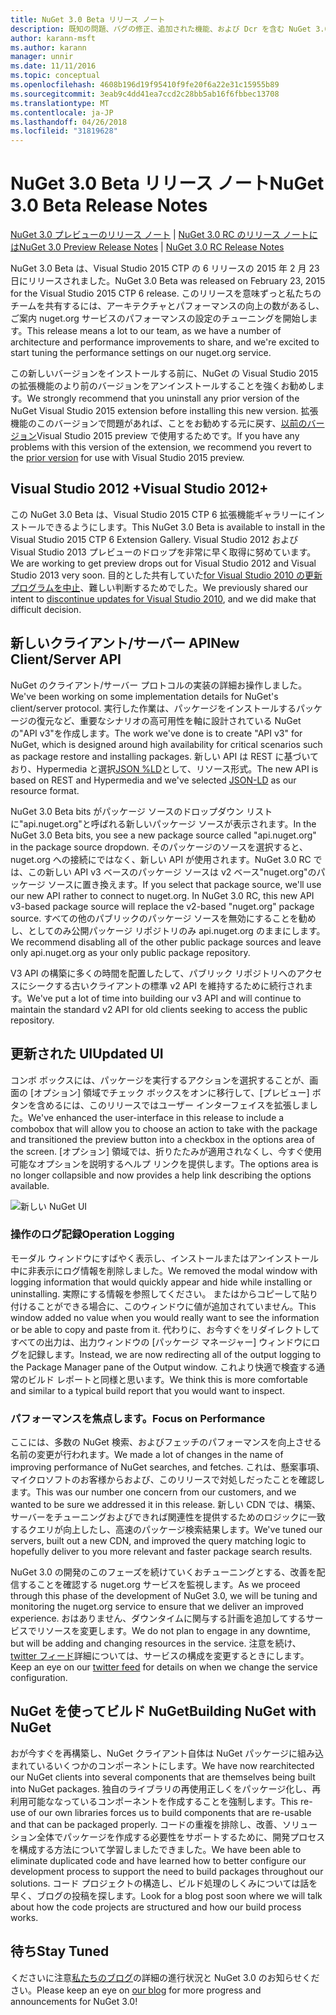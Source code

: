 ```yaml
---
title: NuGet 3.0 Beta リリース ノート
description: 既知の問題、バグの修正、追加された機能、および Dcr を含む NuGet 3.0 Beta リリース ノートです。
author: karann-msft
ms.author: karann
manager: unnir
ms.date: 11/11/2016
ms.topic: conceptual
ms.openlocfilehash: 4608b196d19f95410f9fe20f6a22e31c15955b89
ms.sourcegitcommit: 3eab9c4dd41ea7ccd2c28bb5ab16f6fbbec13708
ms.translationtype: MT
ms.contentlocale: ja-JP
ms.lasthandoff: 04/26/2018
ms.locfileid: "31819628"
---
```

# <a name="nuget-30-beta-release-notes"></a><span data-ttu-id="9105d-103">NuGet 3.0 Beta リリース ノート</span><span class="sxs-lookup"><span data-stu-id="9105d-103">NuGet 3.0 Beta Release Notes</span></span>

<span data-ttu-id="9105d-104">[NuGet 3.0 プレビューのリリース ノート](../release-notes/nuget-3.0-preview.md) | [NuGet 3.0 RC のリリース ノートには](../release-notes/nuget-3.0-rc.md)</span><span class="sxs-lookup"><span data-stu-id="9105d-104">[NuGet 3.0 Preview Release Notes](../release-notes/nuget-3.0-preview.md) | [NuGet 3.0 RC Release Notes](../release-notes/nuget-3.0-rc.md)</span></span>

<span data-ttu-id="9105d-105">NuGet 3.0 Beta は、Visual Studio 2015 CTP の 6 リリースの 2015 年 2 月 23 日にリリースされました。</span><span class="sxs-lookup"><span data-stu-id="9105d-105">NuGet 3.0 Beta was released on February 23, 2015 for the Visual Studio 2015 CTP 6 release.</span></span> <span data-ttu-id="9105d-106">このリリースを意味ずっと私たちのチームを共有するには、アーキテクチャとパフォーマンスの向上の数があるし、ご案内 nuget.org サービスのパフォーマンスの設定のチューニングを開始します。</span><span class="sxs-lookup"><span data-stu-id="9105d-106">This release means a lot to our team, as we have a number of architecture and performance improvements to share, and we're excited to start tuning the performance settings on our nuget.org service.</span></span>

<span data-ttu-id="9105d-107">この新しいバージョンをインストールする前に、NuGet の Visual Studio 2015 の拡張機能のより前のバージョンをアンインストールすることを強くお勧めします。</span><span class="sxs-lookup"><span data-stu-id="9105d-107">We strongly recommend that you uninstall any prior version of the NuGet Visual Studio 2015 extension before installing this new version.</span></span>  <span data-ttu-id="9105d-108">拡張機能のこのバージョンで問題があれば、ことをお勧めする元に戻す、[以前のバージョン](http://nuget.codeplex.com/downloads/get/909582)Visual Studio 2015 preview で使用するためです。</span><span class="sxs-lookup"><span data-stu-id="9105d-108">If you have any problems with this version of the extension, we recommend you revert to the [prior version](http://nuget.codeplex.com/downloads/get/909582) for use with Visual Studio 2015 preview.</span></span>

## <a name="visual-studio-2012"></a><span data-ttu-id="9105d-109">Visual Studio 2012 +</span><span class="sxs-lookup"><span data-stu-id="9105d-109">Visual Studio 2012+</span></span>

<span data-ttu-id="9105d-110">この NuGet 3.0 Beta は、Visual Studio 2015 CTP 6 拡張機能ギャラリーにインストールできるようにします。</span><span class="sxs-lookup"><span data-stu-id="9105d-110">This NuGet 3.0 Beta is available to install in the Visual Studio 2015 CTP 6 Extension Gallery.</span></span> <span data-ttu-id="9105d-111">Visual Studio 2012 および Visual Studio 2013 プレビューのドロップを非常に早く取得に努めています。</span><span class="sxs-lookup"><span data-stu-id="9105d-111">We are working to get preview drops out for Visual Studio 2012 and Visual Studio 2013 very soon.</span></span> <span data-ttu-id="9105d-112">目的とした共有していた[for Visual Studio 2010 の更新プログラムを中止](http://blog.nuget.org/20141002/visual-studio-2010.html)、難しい判断するためでした。</span><span class="sxs-lookup"><span data-stu-id="9105d-112">We previously shared our intent to [discontinue updates for Visual Studio 2010](http://blog.nuget.org/20141002/visual-studio-2010.html), and we did make that difficult decision.</span></span>

## <a name="new-clientserver-api"></a><span data-ttu-id="9105d-113">新しいクライアント/サーバー API</span><span class="sxs-lookup"><span data-stu-id="9105d-113">New Client/Server API</span></span>

<span data-ttu-id="9105d-114">NuGet のクライアント/サーバー プロトコルの実装の詳細お操作しました。</span><span class="sxs-lookup"><span data-stu-id="9105d-114">We've been working on some implementation details for NuGet's client/server protocol.</span></span> <span data-ttu-id="9105d-115">実行した作業は、パッケージをインストールするパッケージの復元など、重要なシナリオの高可用性を軸に設計されている NuGet の"API v3"を作成します。</span><span class="sxs-lookup"><span data-stu-id="9105d-115">The work we've done is to create "API v3" for NuGet, which is designed around high availability for critical scenarios such as package restore and installing packages.</span></span> <span data-ttu-id="9105d-116">新しい API は REST に基づいており、Hypermedia と選択[JSON %LD](http://json-ld.org)として、リソース形式。</span><span class="sxs-lookup"><span data-stu-id="9105d-116">The new API is based on REST and Hypermedia and we've selected [JSON-LD](http://json-ld.org) as our resource format.</span></span>

<span data-ttu-id="9105d-117">NuGet 3.0 Beta bits がパッケージ ソースのドロップダウン リストに"api.nuget.org"と呼ばれる新しいパッケージ ソースが表示されます。</span><span class="sxs-lookup"><span data-stu-id="9105d-117">In the NuGet 3.0 Beta bits, you see a new package source called "api.nuget.org" in the package source dropdown.</span></span>   <span data-ttu-id="9105d-118">そのパッケージのソースを選択すると、nuget.org への接続にではなく、新しい API が使用されます。NuGet 3.0 RC では、この新しい API v3 ベースのパッケージ ソースは v2 ベース"nuget.org"のパッケージ ソースに置き換えます。</span><span class="sxs-lookup"><span data-stu-id="9105d-118">If you select that package source, we'll use our new API rather to connect to nuget.org. In NuGet 3.0 RC, this new API v3-based package source will replace the v2-based "nuget.org" package source.</span></span>  <span data-ttu-id="9105d-119">すべての他のパブリックのパッケージ ソースを無効にすることを勧めし、としてのみ公開パッケージ リポジトリのみ api.nuget.org のままにします。</span><span class="sxs-lookup"><span data-stu-id="9105d-119">We recommend disabling all of the other public package sources and leave only api.nuget.org as your only public package repository.</span></span>

<span data-ttu-id="9105d-120">V3 API の構築に多くの時間を配置したして、パブリック リポジトリへのアクセスにシークする古いクライアントの標準 v2 API を維持するために続行されます。</span><span class="sxs-lookup"><span data-stu-id="9105d-120">We've put a lot of time into building our v3 API and will continue to maintain the standard v2 API for old clients seeking to access the public repository.</span></span>

## <a name="updated-ui"></a><span data-ttu-id="9105d-121">更新された UI</span><span class="sxs-lookup"><span data-stu-id="9105d-121">Updated UI</span></span>

<span data-ttu-id="9105d-122">コンボ ボックスには、パッケージを実行するアクションを選択することが、画面の [オプション] 領域でチェック ボックスをオンに移行して、[プレビュー] ボタンを含めるには、このリリースではユーザー インターフェイスを拡張しました。</span><span class="sxs-lookup"><span data-stu-id="9105d-122">We've enhanced the user-interface in this release to include a combobox that will allow you to choose an action to take with the package and transitioned the preview button into a checkbox in the options area of the screen.</span></span>  <span data-ttu-id="9105d-123">[オプション] 領域では、折りたたみが適用されなくし、今すぐ使用可能なオプションを説明するヘルプ リンクを提供します。</span><span class="sxs-lookup"><span data-stu-id="9105d-123">The options area is no longer collapsible and now provides a help link describing the options available.</span></span>

![新しい NuGet UI](./media/NuGet-3.0-Beta/updated-ui.png)


### <a name="operation-logging"></a><span data-ttu-id="9105d-125">操作のログ記録</span><span class="sxs-lookup"><span data-stu-id="9105d-125">Operation Logging</span></span>

<span data-ttu-id="9105d-126">モーダル ウィンドウにすばやく表示し、インストールまたはアンインストール中に非表示にログ情報を削除しました。</span><span class="sxs-lookup"><span data-stu-id="9105d-126">We removed the modal window with logging information that would quickly appear and hide while installing or uninstalling.</span></span>  <span data-ttu-id="9105d-127">実際にする情報を参照してください。 またはからコピーして貼り付けることができる場合に、このウィンドウに値が追加されていません。</span><span class="sxs-lookup"><span data-stu-id="9105d-127">This window added no value when you would really want to see the information or be able to copy and paste from it.</span></span>  <span data-ttu-id="9105d-128">代わりに、お今すぐをリダイレクトしてすべての出力は、出力ウィンドウの [パッケージ マネージャー] ウィンドウにログを記録します。</span><span class="sxs-lookup"><span data-stu-id="9105d-128">Instead, we are now redirecting all of the output logging to the Package Manager pane of the Output window.</span></span>  <span data-ttu-id="9105d-129">これより快適で検査する通常のビルド レポートと同様と思います。</span><span class="sxs-lookup"><span data-stu-id="9105d-129">We think this is more comfortable and similar to a typical build report that you would want to inspect.</span></span>


### <a name="focus-on-performance"></a><span data-ttu-id="9105d-130">パフォーマンスを焦点します。</span><span class="sxs-lookup"><span data-stu-id="9105d-130">Focus on Performance</span></span>

<span data-ttu-id="9105d-131">ここには、多数の NuGet 検索、およびフェッチのパフォーマンスを向上させる名前の変更が行われます。</span><span class="sxs-lookup"><span data-stu-id="9105d-131">We made a lot of changes in the name of improving performance of NuGet searches, and fetches.</span></span>  <span data-ttu-id="9105d-132">これは、懸案事項、マイクロソフトのお客様からおよび、このリリースで対処しだったことを確認します。</span><span class="sxs-lookup"><span data-stu-id="9105d-132">This was our number one concern from our customers, and we wanted to be sure we addressed it in this release.</span></span>  <span data-ttu-id="9105d-133">新しい CDN では、構築、サーバーをチューニングおよびできれば関連性を提供するためのロジックに一致するクエリが向上したし、高速のパッケージ検索結果します。</span><span class="sxs-lookup"><span data-stu-id="9105d-133">We've tuned our servers, built out a new CDN, and improved the query matching logic to hopefully deliver to you more relevant and faster package search results.</span></span>

<span data-ttu-id="9105d-134">NuGet 3.0 の開発のこのフェーズを続けていくおチューニングとする、改善を配信することを確認する nuget.org サービスを監視します。</span><span class="sxs-lookup"><span data-stu-id="9105d-134">As we proceed through this phase of the development of NuGet 3.0, we will be tuning and monitoring the nuget.org service to ensure that we deliver an improved experience.</span></span>  <span data-ttu-id="9105d-135">おはありません、ダウンタイムに関与する計画を追加してするサービスでリソースを変更します。</span><span class="sxs-lookup"><span data-stu-id="9105d-135">We do not plan to engage in any downtime, but will be adding and changing resources in the service.</span></span>  <span data-ttu-id="9105d-136">注意を続け、 [twitter フィード](http://twitter.com/nuget)詳細については、サービスの構成を変更するときにします。</span><span class="sxs-lookup"><span data-stu-id="9105d-136">Keep an eye on our [twitter feed](http://twitter.com/nuget) for details on when we change the service configuration.</span></span>

## <a name="building-nuget-with-nuget"></a><span data-ttu-id="9105d-137">NuGet を使ってビルド NuGet</span><span class="sxs-lookup"><span data-stu-id="9105d-137">Building NuGet with NuGet</span></span>

<span data-ttu-id="9105d-138">おが今すぐを再構築し、NuGet クライアント自体は NuGet パッケージに組み込まれているいくつかのコンポーネントにします。</span><span class="sxs-lookup"><span data-stu-id="9105d-138">We have now rearchitected our NuGet clients into several components that are themselves being built into NuGet packages.</span></span> <span data-ttu-id="9105d-139">独自のライブラリの再使用正しくをパッケージ化し、再利用可能ななっているコンポーネントを作成することを強制します。</span><span class="sxs-lookup"><span data-stu-id="9105d-139">This re-use of our own libraries forces us to build components that are re-usable and that can be packaged properly.</span></span>  <span data-ttu-id="9105d-140">コードの重複を排除し、改善、ソリューション全体でパッケージを作成する必要性をサポートするために、開発プロセスを構成する方法について学習しましたできました。</span><span class="sxs-lookup"><span data-stu-id="9105d-140">We have been able to eliminate duplicated code and have learned how to better configure our development process to support the need to build packages throughout our solutions.</span></span>  <span data-ttu-id="9105d-141">コード プロジェクトの構造し、ビルド処理のしくみについては話を早く、ブログの投稿を探します。</span><span class="sxs-lookup"><span data-stu-id="9105d-141">Look for a blog post soon where we will talk about how the code projects are structured and how our build process works.</span></span>

## <a name="stay-tuned"></a><span data-ttu-id="9105d-142">待ち</span><span class="sxs-lookup"><span data-stu-id="9105d-142">Stay Tuned</span></span>

<span data-ttu-id="9105d-143">くださいに注意[私たちのブログ](http://blog.nuget.org)の詳細の進行状況と NuGet 3.0 のお知らせください。</span><span class="sxs-lookup"><span data-stu-id="9105d-143">Please keep an eye on [our blog](http://blog.nuget.org) for more progress and announcements for NuGet 3.0!</span></span>
